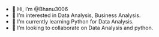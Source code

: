 - 👋 Hi, I’m @Bhanu3006
- 👀 I’m interested in Data Analysis, Business Analysis.
- 🌱 I’m currently learning Python for Data Analysis.
- 💞️ I’m looking to collaborate on Data Analysis and python.

<!---
Bhanu3006/Bhanu3006 is a ✨ special ✨ repository because its `README.md` (this file) appears on your GitHub profile.
You can click the Preview link to take a look at your changes.
--->
